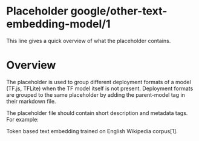 # Placeholder google/other-text-embedding-model/1

This line gives a quick overview of what the placeholder contains.

<!-- module-type: text-embedding -->
<!-- network-architecture: skip-gram -->
<!-- network-architecture: word2vec -->
<!-- dataset: wikipedia -->
<!-- language: en -->

# Overview

The placeholder is used to group different deployment formats of a model (TF.js,
TFLite) when the TF model itself is not present. Deployment formats are grouped
to the same placeholder by adding the parent-model tag in their markdown file.

The placeholder file should contain short description and metadata tags. For
example:

Token based text embedding trained on English Wikipedia corpus[1].
